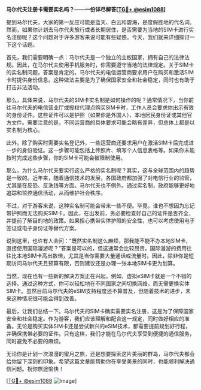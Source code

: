 **马尔代夫注册卡需要实名吗？——一份详尽解答[[TG💪+ @esim1088](https://t.me/s/esim1088)]**

提到马尔代夫，大家的第一反应可能是蓝天、白云和碧海，是度假胜地的代名词。然而，如果你计划去马尔代夫旅行或者长期居住，是否需要为当地的SIM卡进行实名注册呢？这个问题对于许多游客来说可能有些疑惑。今天，我们就来详细探讨一下这个话题。

首先，我们需要明确一点：马尔代夫是一个独立的主权国家，拥有自己的法律法规。因此，在马尔代夫使用手机服务时，你需要遵守当地的法律规定。关于SIM卡的实名制问题，答案是肯定的。马尔代夫的电信运营商要求用户在购买和激活SIM卡时提供身份信息。这种做法主要是为了确保国家安全和社会稳定，同时也有助于打击非法活动。

那么，具体来说，马尔代夫的SIM卡实名制是如何操作的呢？通常情况下，当你前往马尔代夫的电信营业厅或授权代理点购买SIM卡时，工作人员会要求你出示有效的身份证件。这些证件可以是护照（如果你是外国人）、本地居民身份证或其他官方文件。需要注意的是，不同运营商的具体要求可能会略有差异，但总体上都是以实名制为核心。

此外，除了购买时需要实名登记外，一些运营商还要求用户在激活SIM卡后完成进一步的身份验证。这一步骤可能包括上传照片、填写个人信息表格等。如果你未能按时完成这些步骤，你的SIM卡可能会被限制使用。

那么，为什么马尔代夫要实行这么严格的实名制呢？其实，这与全球范围内的趋势是一致的。近年来，随着通信技术的发展，各国政府都加强了对电信行业的监管，尤其是在反恐、反洗钱等方面。马尔代夫也不例外。通过实名制，政府能够更好地追踪和监控通信活动，从而维护社会秩序。

不过，对于游客来说，这种实名制可能会带来一些不便。毕竟，谁也不想因为忘记带护照而无法购买SIM卡。因此，在出发前，务必要检查好自己的证件是否齐全，并提前了解目的地的政策。如果担心携带实体护照的安全性，也可以考虑使用电子签证或电子身份证等替代方案。

说到这里，也许有人会问：“既然实名制这么麻烦，那我能不能不办本地SIM卡，直接使用国际漫游呢？”答案是可以的，但这通常会比较昂贵。国际漫游的费用往往比本地SIM卡高出数倍，尤其是当你需要大量通话或流量时。因此，除非你是短期访问马尔代夫且预算有限，否则建议还是办理一张本地SIM卡更为划算。

当然，现在也有一些新的解决方案正在兴起。例如，虚拟eSIM卡就是一个不错的选择。通过这种方式，你可以轻松地在不同国家之间切换网络，而无需更换实体SIM卡。虽然目前马尔代夫的eSIM支持程度还不算普及，但随着技术的进步，未来这种情况很可能会得到改善。

最后，让我们总结一下。马尔代夫的SIM卡确实需要实名注册，这是为了保障国家安全和社会稳定。作为游客，我们应该理解和配合这一规定，同时做好相应的准备。无论是购买实体SIM卡还是尝试新兴的eSIM技术，都需要提前规划好行程，并确保携带必要的证件。只有这样，我们才能在马尔代夫享受到便捷的通信服务，同时避免不必要的麻烦。

无论你是计划一次浪漫的蜜月之旅，还是想要探索这片美丽的群岛，马尔代夫都会给你留下深刻的印象。希望这篇文章能帮助你在享受美景的同时，也能顺利解决通信问题。祝你旅途愉快！

[[TG💪+ @esim1088](https://t.me/s/esim1088) ![Image](https://i.postimg.cc/4NQfJmqS/Snipaste-2025-05-13-00-14-12.png)]